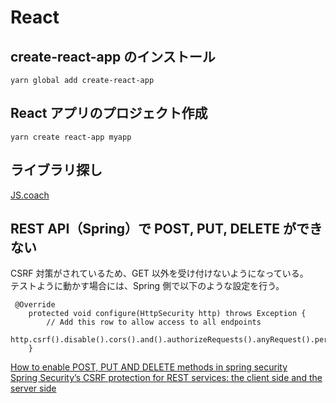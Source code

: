# React

## create-react-app のインストール

```
yarn global add create-react-app
```

## React アプリのプロジェクト作成

```
yarn create react-app myapp
```

## ライブラリ探し

[JS.coach](https://js.coach/)

## REST API（Spring）で POST, PUT, DELETE ができない

CSRF 対策がされているため、GET 以外を受け付けないようになっている。  
テストように動かす場合には、Spring 側で以下のような設定を行う。

```java{4}
 @Override
    protected void configure(HttpSecurity http) throws Exception {
        // Add this row to allow access to all endpoints
        http.csrf().disable().cors().and().authorizeRequests().anyRequest().permitAll();
    }
```

[How to enable POST, PUT AND DELETE methods in spring security](https://stackoverflow.com/questions/38108357/how-to-enable-post-put-and-delete-methods-in-spring-security)  
[Spring Security’s CSRF protection for REST services: the client side and the server side](https://www.codesandnotes.be/2015/02/05/spring-securitys-csrf-protection-for-rest-services-the-client-side-and-the-server-side/)
